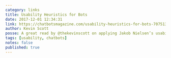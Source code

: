 ```yaml
---
category: links
title: Usability Heuristics for Bots
date: 2017-12-01 12:34:31
link: https://chatbotsmagazine.com/usability-heuristics-for-bots-7075132d2c92
author: Kevin Scott
posse: A great read by @thekevinscott on applying Jakob Nielsen’s usability heuristics to chatbot design. Includes a handful of examples too.
tags: [usability, chatbots]
notes: false
published: true
---
```


